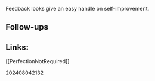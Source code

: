 Feedback looks give an easy handle on self-improvement. 


## Follow-ups


## Links: 
[[PerfectionNotRequired]]


202408042132
